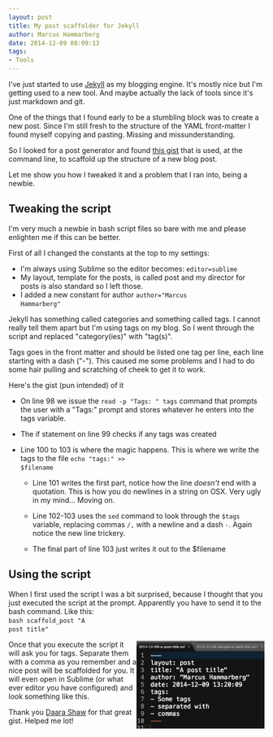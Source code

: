 ```yaml
---
layout: post
title: My post scaffolder for Jekyll
author: Marcus Hammarberg
date: 2014-12-09 08:09:13
tags:
- Tools
---
```


I've just started to use <a href="http://jekyllrb.com">Jekyll</a> as my blogging engine. It's mostly nice but I'm getting used to a new tool. And maybe actually the lack of tools since it's just markdown and git.

One of the things that I found early to be a stumbling block was to create a new post. Since I'm still fresh to the structure of the YAML front-matter I found myself copying and pasting. Missing and missunderstanding.

So I looked for a post generator and found <a href="https://gist.github.com/kabrooski/6107707">this gist</a> that is used, at the command line, to scaffold up the structure of a new blog post.

Let me show you how I tweaked it and a problem that I ran into, being a newbie.
<!-- excerpt-end -->
## Tweaking the script
I'm very much a newbie in bash script files so bare with me and please enlighten me if this can be better.

First of all I changed the constants at the top to my settings:
* I'm always using Sublime so the editor becomes: <code>editor=sublime</code>
* My layout, template for the posts, is called post and my director for posts is also standard so I left those.
* I added a new constant for author <code>author="Marcus Hammarberg"</code>

Jekyll has something called categories and something called tags. I cannot really tell them apart but I'm using tags on my blog. So I went through the script and replaced "category(ies)" with "tag(s)".

Tags goes in the front matter and should be listed one tag per line, each line starting with a dash ("-"). This caused me some problems and I had to do some hair pulling and scratching of cheek to get it to work.

Here's the gist (pun intended) of it
<script src="https://gist.github.com/marcusoftnet/2eec785d3477beacf709.js"></script>

* On line 98 we issue the <code>read -p "Tags: " tags</code> command that prompts the user with a "Tags:" prompt and stores whatever he enters into the tags variable.

* The if statement on line 99 checks if any tags was created

* Line 100 to 103 is where the magic happens. This is where we write the tags to the file <code>echo "tags:" >> $filename</code>

	* Line 101 writes the first part, notice how the line *doesn't* end with a quotation. This is how you do newlines in a string on OSX. Very ugly in my mind... Moving on.

	* Line 102-103 uses the <code>sed</code> command to look through the <code>$tags</code> variable, replacing commas <code>/,</code> with a newline and a dash <code>\-</code>. Again notice the new line trickery.

	* The final part of line 103 just writes it out to the $filename

## Using the script
When I first used the script I was a bit surprised, because I thought that you just executed the script at the prompt. Apparently you have to send it to the bash command. Like this: <br>
<code>bash scaffold_post "A post title"</code>

<img src="/img/scaffoldedPost.jpg" style="float:right" width="50%">Once that you execute the script it will ask you for tags. Separate them with a comma as you remember and a nice post will be scaffolded for you. It will even open in Sublime (or what ever editor you have configured) and look something like this.

Thank you <a href="https://gist.github.com/kabrooski">Daara Shaw</a> for that great gist. Helped me lot!
